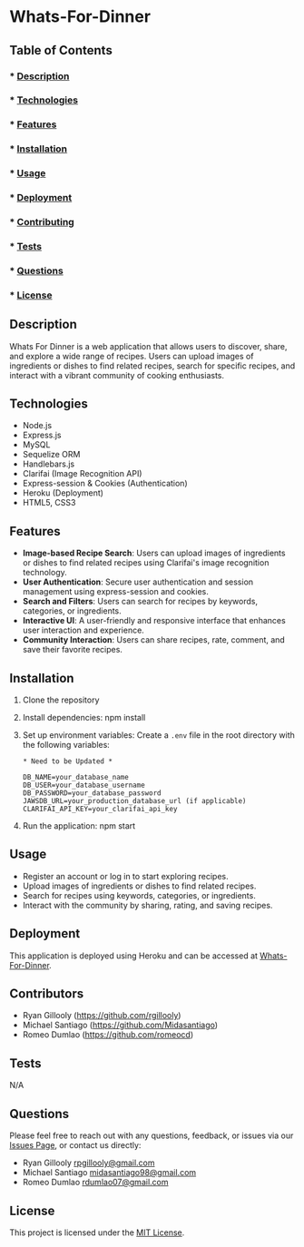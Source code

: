 # Whats-For-Dinner

## Table of Contents
### * [Description](#description)
### * [Technologies](#technologies)
### * [Features](#features)
### * [Installation](#installation)
### * [Usage](#usage)
### * [Deployment](#deployment)
### * [Contributing](#contributing)
### * [Tests](#tests)
### * [Questions](#questions)
### * [License](#license)

## Description

Whats For Dinner is a web application that allows users to discover, share, and explore a wide range of recipes. Users can upload images of ingredients or dishes to find related recipes, search for specific recipes, and interact with a vibrant community of cooking enthusiasts.

## Technologies

- Node.js
- Express.js
- MySQL
- Sequelize ORM
- Handlebars.js
- Clarifai (Image Recognition API)
- Express-session & Cookies (Authentication)
- Heroku (Deployment)
- HTML5, CSS3

## Features

- **Image-based Recipe Search**: Users can upload images of ingredients or dishes to find related recipes using Clarifai's image recognition technology.
- **User Authentication**: Secure user authentication and session management using express-session and cookies.
- **Search and Filters**: Users can search for recipes by keywords, categories, or ingredients.
- **Interactive UI**: A user-friendly and responsive interface that enhances user interaction and experience.
- **Community Interaction**: Users can share recipes, rate, comment, and save their favorite recipes.

## Installation

 1. Clone the repository
 2. Install dependencies: 
        npm install
 3. Set up environment variables:
        Create a `.env` file in the root directory with the following variables:

        * Need to be Updated *

        DB_NAME=your_database_name
        DB_USER=your_database_username
        DB_PASSWORD=your_database_password
        JAWSDB_URL=your_production_database_url (if applicable)
        CLARIFAI_API_KEY=your_clarifai_api_key

 4. Run the application:
        npm start

## Usage

- Register an account or log in to start exploring recipes.
- Upload images of ingredients or dishes to find related recipes.
- Search for recipes using keywords, categories, or ingredients.
- Interact with the community by sharing, rating, and saving recipes.

## Deployment
This application is deployed using Heroku and can be accessed at [Whats-For-Dinner](https://your-heroku-app-url).

## Contributors

- Ryan Gillooly (https://github.com/rgillooly)
- Michael Santiago (https://github.com/Midasantiago)
- Romeo Dumlao (https://github.com/romeocd)

## Tests
N/A

## Questions
Please feel free to reach out with any questions, feedback, or issues via our [Issues Page](https://github.com/rgillooly/Whats-For-Dinner/issues), or contact us directly:

- Ryan Gillooly rpgillooly@gmail.com
- Michael Santiago midasantiago98@gmail.com
- Romeo Dumlao rdumlao07@gmail.com

## License

This project is licensed under the [MIT License](LICENSE).
